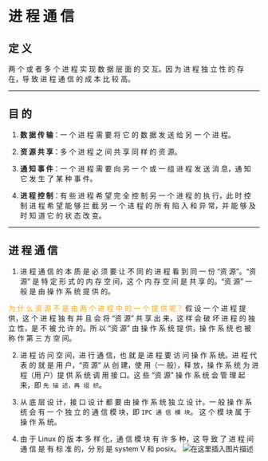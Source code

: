 # 进 程 通 信
## 定 义
两 个 或 者 多 个 进 程 实 现 数 据 层 面 的 交 互。因 为 进 程 独 立 性 的 存 在，导 致 进 程 通 信 的 成 本 比 较 高。
***
## 目 的
1. **数 据 传 输**：一 个 进 程 需 要 将 它 的 数 据 发 送 给 另 一 个 进 程。

2. **资 源 共 享**：多 个 进 程 之 间 共 享 同 样 的 资 源。

3. **通 知 事 件**：一 个 进 程 需 要 向 另 一 个 或 一 组 进 程 发 送 消 息，通 知 它 发 生 了 某 种 事 件。

4. **进 程 控 制**：有 些 进 程 希 望 完 全 控 制 另 一 个 进 程 的 执 行，此 时 控 制 进 程 希 望 能 够 拦 截 另 一 个 进 程 的 所 有 陷 入 和 异 常，并 能 够 及 时 知 道 它 的 状 态 改 变。
***
## 进 程 通 信
1. 进 程 通 信 的 本 质 是 必 须 要 让 不 同 的 进 程 看 到 同 一 份 “资 源”。“资 源” 是 特 定 形 式 的 内 存 空 间，这 个 内 存 空 间 是 共 享 的。“资 源” 一 般 是 由 操 作 系 统 提 供 的。

<font color=orange>为 什 么 资 源 不 是 由 两 个 进 程 中 的 一 个 提 供 呢？</font>
假 设 一 个 进 程 提 供，这 个 进 程 独 有 并 且 会 将 “资 源” 共 享 出 来，这 样 会 破 坏 进 程 的 独 立 性，是 不 被 允 许 的。所 以 “资 源” 由 操 作 系 统 提 供，操 作 系 统 也 被 称 作 第 三 方 空 间。

2. 进 程 访 问 空 间，进 行 通 信，也 就 是 进 程 要 访 问 操 作 系 统。进 程 代 表 的 就 是 用 户，“资 源” 从 创 建，使 用（一 般），释 放，操 作 系 统 为 进 程（用 户）提 供 系 统 调 用 接 口。这 些 “资 源” 操 作 系 统 会 管 理 起 来，即 `先 描 述，再 组 织`。

3. 从 底 层 设 计，接 口 设 计 都 要 由 操 作 系 统 独 立 设 计。一 般 操 作 系 统 会 有 一 个 独 立 的 通 信 模 块，即 `IPC 通 信 模 块`。 这 个 模 块 属 于 操 作 系 统。

4. 由 于 Linux 的 版 本 多 样 化，通 信 模 块 有 许 多 种，这 导 致 了 进 程 间 通 信 是 有 标 准 的，分 别 是 system V 和 posix。
![在这里插入图片描述](https://i-blog.csdnimg.cn/direct/2661496720f6490da8ca74856d22c88b.png)